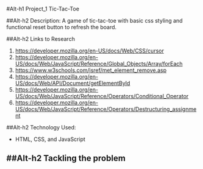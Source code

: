 #Alt-h1 Project_1
Tic-Tac-Toe

##Alt-h2 Description:
A game of tic-tac-toe with basic css styling and functional reset button to refresh the board. 

##Alt-h2 Links to Research

1. https://developer.mozilla.org/en-US/docs/Web/CSS/cursor
2. https://developer.mozilla.org/en-US/docs/Web/JavaScript/Reference/Global_Objects/Array/forEach
3. https://www.w3schools.com/jsref/met_element_remove.asp
4. https://developer.mozilla.org/en-US/docs/Web/API/Document/getElementById
5. https://developer.mozilla.org/en-US/docs/Web/JavaScript/Reference/Operators/Conditional_Operator
6. https://developer.mozilla.org/en-US/docs/Web/JavaScript/Reference/Operators/Destructuring_assignment


##Alt-h2 Technology Used:
- HTML, CSS, and JavaScript

##Alt-h2 Tackling the problem
- 
